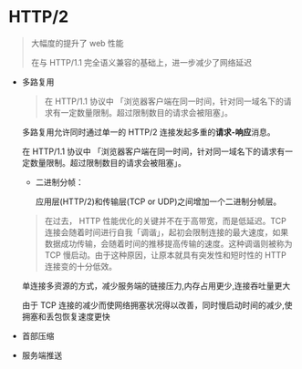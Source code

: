 HTTP/2
==

> 大幅度的提升了 web 性能
>
> 在与 HTTP/1.1 完全语义兼容的基础上，进一步减少了网络延迟

- 多路复用

  > 在 HTTP/1.1 协议中 「浏览器客户端在同一时间，针对同一域名下的请求有一定数量限制。超过限制数目的请求会被阻塞」。

  多路复用允许同时通过单一的 HTTP/2 连接发起多重的**请求-响应**消息。

  在 HTTP/1.1 协议中 「浏览器客户端在同一时间，针对同一域名下的请求有一定数量限制。超过限制数目的请求会被阻塞」。

  - 二进制分帧：

    应用层(HTTP/2)和传输层(TCP or UDP)之间增加一个二进制分帧层。

  > 在过去， HTTP 性能优化的关键并不在于高带宽，而是低延迟。TCP 连接会随着时间进行自我「调谐」，起初会限制连接的最大速度，如果数据成功传输，会随着时间的推移提高传输的速度。这种调谐则被称为 TCP 慢启动。由于这种原因，让原本就具有突发性和短时性的 HTTP 连接变的十分低效。

  单连接多资源的方式，减少服务端的链接压力,内存占用更少,连接吞吐量更大

  由于 TCP 连接的减少而使网络拥塞状况得以改善，同时慢启动时间的减少,使拥塞和丢包恢复速度更快

- 首部压缩
- 服务端推送

